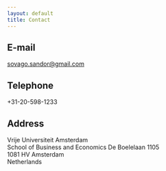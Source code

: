 ```yaml
---
layout: default
title: Contact
---
```


## E-mail
sovago.sandor@gmail.com

## Telephone
+31-20-598-1233

## Address

Vrije Universiteit Amsterdam  
School of Business and Economics
De Boelelaan 1105  
1081 HV Amsterdam  
Netherlands
